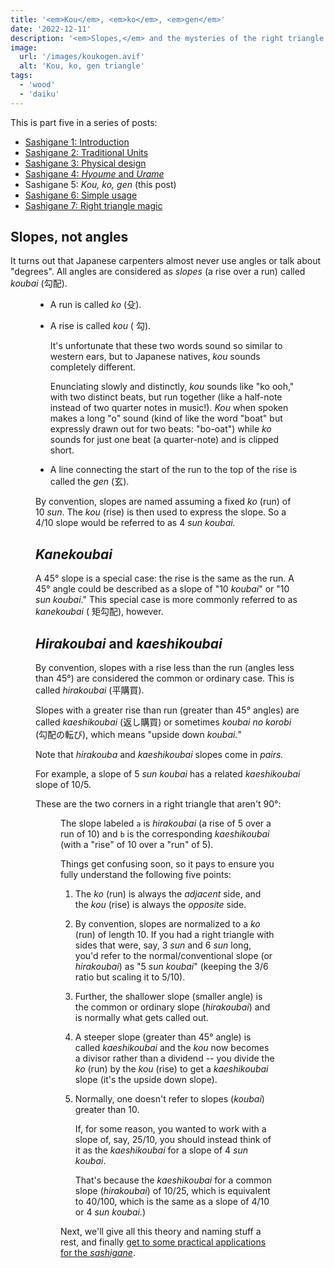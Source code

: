 ```yaml
---
title: '<em>Kou</em>, <em>ko</em>, <em>gen</em>'
date: '2022-12-11'
description: '<em>Slopes,</em> and the mysteries of the right triangle. Part 5 in a series.'
image:
  url: '/images/koukogen.avif'
  alt: 'Kou, ko, gen triangle'
tags:
  - 'wood'
  - 'daiku'
---
```


<script>
  import Kanji from "$lib/components/Kanji.svelte";
  import Figure from "$lib/components/Figure.svelte";

  import kouKoGen from "./koukogen.jpeg";
  import HiraKaeshi from "./hira-kaeshi.png";
</script>

This is part five in a series of posts:

- [Sashigane 1: Introduction](/blog/sashigane-1)
- [Sashigane 2: Traditional Units](/blog/sashigane-2)
- [Sashigane 3: Physical design](/blog/sashigane-3)
- [Sashigane 4: _Hyoume_ and _Urame_](/blog/sashigane-4)
- Sashigane 5: _Kou,_ _ko,_ _gen_ (this post)
- [Sashigane 6: Simple usage](/blog/sashigane-6)
- [Sashigane 7: Right triangle magic](/blog/sashigane-7)

## Slopes, not angles

It turns out that Japanese carpenters almost never use angles or talk about
"degrees". All angles are considered as _slopes_ (a rise over a run)
called _koubai_ <Kanji client:load furigana="こうばい" 
romaji="koubai">(勾配)</Kanji>.

<Figure src={kouKoGen} caption="Right triangle parts" />

- A run is called _ko_ (<Kanji client:load furigana="こ" romaji="ko">殳</Kanji>).

- A rise is called _kou_ (<Kanji client:load furigana="こう" romaji="kou">
  勾</Kanji>).

  It's unfortunate that these two words sound so similar to western ears, but
  to Japanese natives, _kou_ sounds completely different.

  Enunciating slowly and distinctly, _kou_ sounds like "ko ooh," with
  two distinct beats, but run together (like a half-note instead of two quarter
  notes in music!). _Kou_ when spoken makes a long "o" sound (kind of like the
  word "boat" but expressly drawn out for two beats: "bo-oat") while _ko_ sounds for
  just one beat (a quarter-note) and is clipped short.

- A line connecting the start of the run to the top of the rise is called the
  _gen_ (<Kanji client:load furigana="げん" romaji="gen">玄</Kanji>).

By convention, slopes are named assuming a fixed _ko_ (run) of 10 _sun_. The _kou_
(rise) is then used to express the slope. So a 4/10 slope would be referred to
as 4 _sun koubai._

## _Kanekoubai_

A 45° slope is a special case: the rise is the same as the run. A 45° angle could be
described as a slope of "10 _koubai_" or "10 _sun_ _koubai_." This special case
is more commonly referred to as _kanekoubai_ (<Kanji client:load furigana="かねこうばい" romaji="kanekoubai">
矩勾配</Kanji>), however.

## _Hirakoubai_ and _kaeshikoubai_

By convention, slopes with a rise less than the run (angles less than 45°) are
considered the common or ordinary case. This is called _hirakoubai_ <Kanji
client:load furigana="ひらこうばい" romaji="hirakoubai">(平購買)</Kanji>.

Slopes with a greater rise than run (greater than 45° angles) are called
_kaeshikoubai_ <Kanji client:load furigana="かえしこうばい" 
romaji="kaeshikoubai">(返し購買)</Kanji> or sometimes _koubai no korobi_ <Kanji client:load
furigana="こうばいのころび" romaji="koubainokorobi">(勾配の転び)</Kanji>, which
means "upside down _koubai._"

Note that _hirakouba_ and _kaeshikoubai_ slopes come in _pairs._

For example, a slope of 5 _sun koubai_ has a related _kaeshikoubai_ slope of
10/5.

These are the two corners in a right triangle that aren't 90°:

<Figure src={HiraKaeshi} caption="Hirakoubai and kaeshikoubai pairs" />

The slope labeled `a` is _hirakoubai_ (a rise of 5 over a run of 10) and `b` is
the corresponding _kaeshikoubai_ (with a "rise" of 10 over a "run" of 5).

Things get confusing soon, so it pays to ensure you fully understand the
following five points:

1. The _ko_ (run) is always the _adjacent_ side, and the _kou_ (rise) is always
   the _opposite_ side.

2. By convention, slopes are normalized to a _ko_ (run) of length 10. If you had a
   right triangle with sides that were, say, 3 _sun_ and 6 _sun_ long, you'd
   refer to the normal/conventional slope (or _hirakoubai_) as "5 _sun koubai_"
   (keeping the 3/6 ratio but scaling it to 5/10).

3. Further, the shallower slope (smaller angle) is the common or ordinary slope
   (_hirakoubai_) and is normally what gets called out.

4. A steeper slope (greater than 45° angle) is called _kaeshikoubai_ and the
   _kou_ now becomes a divisor rather than a dividend -- you divide the _ko_ (run)
   by the _kou_ (rise) to get a _kaeshikoubai_ slope (it's the upside down slope).

5. Normally, one doesn't refer to slopes (_koubai_) greater than 10.

   If, for some reason, you wanted to work with a slope of, say, 25/10, you
   should instead think of it as the _kaeshikoubai_ for a slope of 4 _sun koubai_.

   That's because the _kaeshikoubai_ for a common slope (_hirakoubai_) of 10/25,
   which is equivalent to 40/100, which is the same as a slope of 4/10 or 4 _sun
   koubai._)

Next, we'll give all this theory and naming stuff a rest, and finally [get to
some practical applications for the _sashigane_](/blog/sashigane-6).

